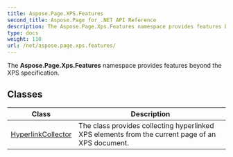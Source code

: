 ```yaml
---
title: Aspose.Page.XPS.Features
second_title: Aspose.Page for .NET API Reference
description: The Aspose.Page.Xps.Features namespace provides features beyond the XPS specification
type: docs
weight: 110
url: /net/aspose.page.xps.features/
---
```

The **Aspose.Page.Xps.Features** namespace provides features beyond the XPS specification.

## Classes

| Class | Description |
| --- | --- |
| [HyperlinkCollector](./hyperlinkcollector/) | The class provides collecting hyperlinked XPS elements from the current page of an XPS document. |


